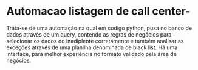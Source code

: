 # Automacao listagem de call center-
Trata-se de uma automação na qual em codigo python, puxa no banco de dados através de um query, contendo as regras de negócios para selecionar os dados do inadiplente corretamente e também analisar as exceções através de uma planilha denominada de black list. Há uma interface, para melhor experiência no formato validado pela área de negócios.
